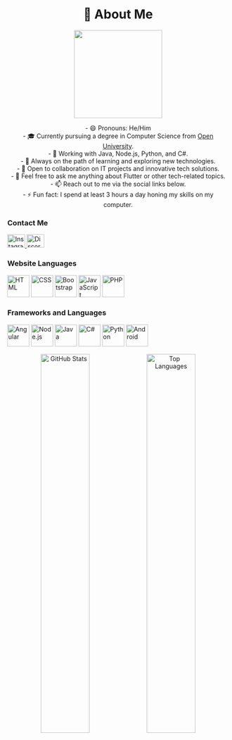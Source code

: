 <h1 align="center">💫 About Me</h1>

<p align="center">
  <img src="https://github.com/Logic0044/Logic0044/assets/94241554/d523ff56-540d-4f4b-a64a-e0d7f7a7ba24" width="200" height="200"/>
</p>

<p align="center">
  - 😄 Pronouns: He/Him <br>
  - 🎓 Currently pursuing a degree in Computer Science from <a href="https://www.open.ac.uk/">Open University</a>.<br>
  - 💼 Working with Java, Node.js, Python, and C#.<br>
  - 🌱 Always on the path of learning and exploring new technologies.<br>
  - 🤝 Open to collaboration on IT projects and innovative tech solutions.<br>
  - 💬 Feel free to ask me anything about Flutter or other tech-related topics.<br>
  - 📫 Reach out to me via the social links below.<br>
  - ⚡ Fun fact: I spend at least 3 hours a day honing my skills on my computer.
</p>

<h3 align="left">Contact Me</h3>
<p align="left">
  <a href="https://instagram.com/yshareeda" target="_blank">
    <img src="https://raw.githubusercontent.com/rahuldkjain/github-profile-readme-generator/master/src/images/icons/Social/instagram.svg" alt="Instagram" height="30" width="40" />
  </a>
  <a href="https://discord.gg/z55za2nZpR" target="_blank">
    <img src="https://raw.githubusercontent.com/rahuldkjain/github-profile-readme-generator/master/src/images/icons/Social/discord.svg" alt="Discord" height="30" width="40" />
  </a>
</p>

<h3 align="left">Website Languages</h3>
<p align="left">
  <img src="https://user-images.githubusercontent.com/25181517/192158954-f88b5814-d510-4564-b285-dff7d6400dad.png" alt="HTML" width="50" title="HTML"/>
  <img src="https://user-images.githubusercontent.com/25181517/183898674-75a4a1b1-f960-4ea9-abcb-637170a00a75.png" alt="CSS" width="50" title="CSS"/>
  <img src="https://user-images.githubusercontent.com/25181517/183898054-b3d693d4-dafb-4808-a509-bab54cf5de34.png" alt="Bootstrap" width="50" title="Bootstrap"/>
  <img src="https://user-images.githubusercontent.com/25181517/117447155-6a868a00-af3d-11eb-9cfe-245df15c9f3f.png" alt="JavaScript" width="50" title="JavaScript"/>
  <img src="https://user-images.githubusercontent.com/25181517/183570228-6a040b9f-3ddf-47a2-a201-743121dac664.png" alt="PHP" width="50" title="PHP"/>
</p>

<h3 align="left">Frameworks and Languages</h3>
<p align="left">
  <img src="https://user-images.githubusercontent.com/25181517/183890595-779a7e64-3f43-4634-bad2-eceef4e80268.png" alt="Angular" width="50" title="Angular"/>
  <img src="https://user-images.githubusercontent.com/25181517/183568594-85e280a7-0d7e-4d1a-9028-c8c2209e073c.png" alt="Node.js" width="50" title="Node.js"/>
  <img src="https://user-images.githubusercontent.com/25181517/117201156-9a724800-adec-11eb-9a9d-3cd0f67da4bc.png" alt="Java" width="50" title="Java"/>
  <img src="https://user-images.githubusercontent.com/25181517/121405384-444d7300-c95d-11eb-959f-913020d3bf90.png" alt="C#" width="50" title="C#"/>
  <img src="https://user-images.githubusercontent.com/25181517/183423507-c056a6f9-1ba8-4312-a350-19bcbc5a8697.png" alt="Python" width="50" title="Python"/>
  <img src="https://user-images.githubusercontent.com/25181517/117269608-b7dcfb80-ae58-11eb-8e66-6cc8753553f0.png" alt="Android" width="50" title="Android"/>
</p>

<p align="center">
  <img align="center" width="47%" src="https://github-readme-stats.vercel.app/api?username=Logic0044&show_icons=true&theme=radical" alt="GitHub Stats"/>
  <img align="center" width="47%" src="https://github-readme-stats.vercel.app/api/top-langs/?username=Logic0044&layout=compact" alt="Top Languages"/>
</p>
